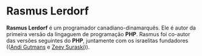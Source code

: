# Rasmus Lerdorf

**Rasmus Lerdorf** é um programador canadiano-dinamarquês. Ele é autor da primeira versão da lingaguem de programação **PHP**. Rasmus foi co-autor das versões seguintes do **PHP**, juntamente  com os israelitas fundadores (([Andi Gutmans](https://github.com/hyagocabrall/php-estudos/blob/master/criadores_php/andi_gutmans.md) e [Zeev Suraski](https://github.com/hyagocabrall/php-estudos/blob/master/criadores_php/zeev_suraski.md))).